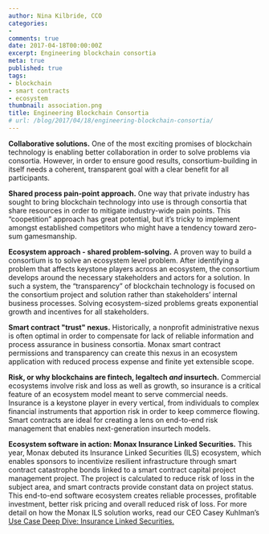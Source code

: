 ```yaml
---
author: Nina Kilbride, CCO
categories:
-
comments: true
date: 2017-04-18T00:00:00Z
excerpt: Engineering blockchain consortia
meta: true
published: true
tags:
- blockchain
- smart contracts
- ecosystem
thumbnail: association.png
title: Engineering Blockchain Consortia
# url: /blog/2017/04/18/engineering-blockchain-consortia/
---
```


**Collaborative solutions.**
One of the most exciting promises of blockchain technology is enabling better collaboration in order to solve problems via consortia. However, in order to ensure good results, consortium-building in itself needs a coherent, transparent goal with a clear benefit for all participants.


**Shared process pain-point approach.** 
One way that private industry has sought to bring blockchain technology into use is through consortia that share resources in order to mitigate industry-wide pain points. This “coopetition”  approach has great potential, but it’s tricky to implement amongst established competitors who might have a tendency toward zero-sum gamesmanship.


**Ecosystem approach - shared problem-solving.** 
A proven way to build a consortium is to solve an ecosystem level problem. After identifying a problem that affects keystone players across an ecosystem, the consortium develops around the necessary stakeholders and actors for a solution. In such a system, the “transparency” of blockchain technology is focused on the consortium project and solution rather than stakeholders’ internal business processes. Solving ecosystem-sized problems greats exponential growth and incentives for all stakeholders.


**Smart contract "trust" nexus.** 
Historically, a nonprofit administrative nexus is often optimal in order to compensate for lack of reliable information and process assurance in business consortia. Monax smart contract permissions and transparency can create this nexus in an ecosystem application with reduced process expense and finite yet extensible scope.


**Risk, or why blockchains are fintech, legaltech *and* insurtech.** 
Commercial ecosystems involve risk and loss as well as growth, so insurance is a critical feature of an ecosystem model meant to serve commercial needs. Insurance is a keystone player in every vertical, from individuals to complex financial instruments that apportion risk in order to keep commerce flowing. Smart contracts are ideal for creating a lens on end-to-end risk management that enables next-generation insurtech models. 


**Ecosystem software in action: Monax Insurance Linked Securities.** 
This year, Monax debuted its Insurance Linked Securities (ILS) ecosystem, which enables sponsors to incentivize resilient infrastructure through smart contract catastrophe bonds linked to a smart contract capital project management project. The project is calculated to reduce risk of loss in the subject area, and smart contracts provide constant data on project status. This end-to-end software ecosystem creates reliable processes, profitable investment, better risk pricing and overall reduced risk of loss. For more detail on how the Monax ILS solution works, read our CEO Casey Kuhlman’s [Use Case Deep Dive: Insurance Linked Securities.](/2017/02/02/use-case-deep-dive-insurance-linked-securities/) 
